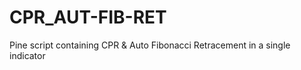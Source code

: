 # CPR_AUT-FIB-RET
Pine script containing CPR &amp; Auto Fibonacci Retracement in a single indicator
